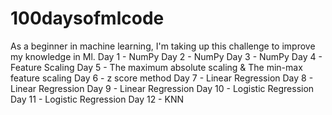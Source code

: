 # 100daysofmlcode
As a beginner in machine learning, I'm taking up this challenge to improve my knowledge in Ml. 
Day 1 - NumPy 
Day 2 - NumPy
Day 3 - NumPy
Day 4 - Feature Scaling 
Day 5 - The maximum absolute scaling & The min-max feature scaling
Day 6 - z score method 
Day 7 - Linear Regression
Day 8 - Linear Regression
Day 9 - Linear Regression
Day 10 - Logistic Regression
Day 11 - Logistic Regression
Day 12 - KNN 
